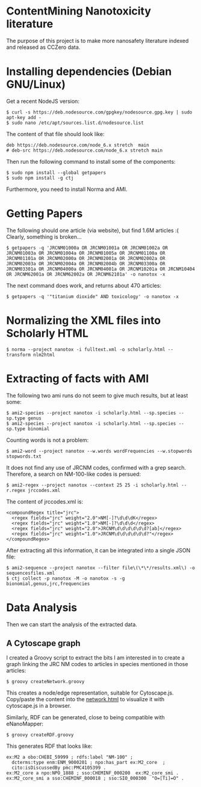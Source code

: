 # ContentMining Nanotoxicity literature

The purpose of this project is to make more nanosafety literature indexed and released as CCZero data.

# Installing dependencies (Debian GNU/Linux)

Get a recent NodeJS version:

    $ curl -s https://deb.nodesource.com/gpgkey/nodesource.gpg.key | sudo apt-key add -
    $ sudo nano /etc/apt/sources.list.d/nodesource.list

The content of that file should look like:

    deb https://deb.nodesource.com/node_6.x stretch  main
    # deb-src https://deb.nodesource.com/node_6.x stretch main

Then run the following command to install some of the components:

    $ sudo npm install --global getpapers
    $ sudo npm install -g ctj

Furthermore, you need to install Norma and AMI.

# Getting Papers

The following should one article (via website), but find 1.6M articles :( Clearly, something is broken...
  
    $ getpapers -q 'JRCNM01000a OR JRCNM01001a OR JRCNM01002a OR JRCNM01003a OR JRCNM01004a OR JRCNM01005a OR JRCNM01100a OR JRCNM01101a OR JRCNM02000a OR JRCNM02001a OR JRCNM02002a OR JRCNM02003a OR JRCNM02004a OR JRCNM02004b OR JRCNM03300a OR JRCNM03301a OR JRCNM04000a OR JRCNM04001a OR JRCNM10201a OR JRCNM10404 OR JRCNM62001a OR JRCNM62002a OR JRCNM62101a' -o nanotox -x

The next command does work, and returns about 470 articles:

    $ getpapers -q '"titanium dioxide" AND toxicology' -o nanotox -x

# Normalizing the XML files into Scholarly HTML

    $ norma --project nanotox -i fulltext.xml -o scholarly.html --transform nlm2html

# Extracting of facts with AMI

The following two ami runs do not seem to give much results, but at least some:

    $ ami2-species --project nanotox -i scholarly.html --sp.species --sp.type genus
    $ ami2-species --project nanotox -i scholarly.html --sp.species --sp.type binomial
  
Counting words is not a problem:
  
    $ ami2-word --project nanotox --w.words wordFrequencies --w.stopwords stopwords.txt

It does not find any use of JRCNM codes, confirmed with a grep search. Therefore, a search on NM-100-like codes is persued:

    $ ami2-regex --project nanotox --context 25 25 -i scholarly.html --r.regex jrccodes.xml
  
The content of jrccodes.xml is:

    <compoundRegex title="jrc">
      <regex fields="jrc" weight="2.0">NM[-]?\d\d\dK</regex>
      <regex fields="jrc" weight="1.0">NM[-]?\d\d\d</regex>
      <regex fields="jrc" weight="2.0">JRCNM\d\d\d\d\d\d?[ab]</regex>
      <regex fields="jrc" weight="1.0">JRCNM\d\d\d\d\d\d?"</regex>
    </compoundRegex>

After extracting all this information, it can be integrated into a single JSON file:

    $ ami2-sequence --project nanotox --filter file\(\*\*/results.xml\) -o sequencesfiles.xml
    $ ctj collect -p nanotox -M -o nanotox -s -g bionomial,genus,jrc,frequencies

# Data Analysis

Then we can start the analysis of the extracted data.

## A Cytoscape graph

I created a Groovy script to extract the bits I am interested in to create a graph
linking the JRC NM codes to articles in species mentioned in those articles:

    $ groovy createNetwork.groovy

This creates a node/edge representation, suitable for Cytoscape.js.
Copy/paste the content into the [network.html](https://egonw.github.io/cmnanotox/network.html) to visualize it with cytoscape.js in a browser.

Similarly, RDF can be generated, close to being compatible with eNanoMapper:

    $ groovy createRDF.groovy

This generates RDF that looks like:

    ex:M2 a obo:CHEBI_59999 ; rdfs:label "NM-100" ;
      dcterms:type enm:ENM_9000201 ; npo:has_part ex:M2_core  ;
      cito:isDiscussedBy pmc:PMC4105399 .
    ex:M2_core a npo:NPO_1888 ; sso:CHEMINF_000200  ex:M2_core_smi .
    ex:M2_core_smi a sso:CHEMINF_000018 ; sso:SIO_000300  "O=[Ti]=O" .
